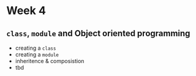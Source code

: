 # Week 4

## `class`, `module` and Object oriented programming

* creating a `class`
* creating a `module`
* inheritence & composistion
* tbd